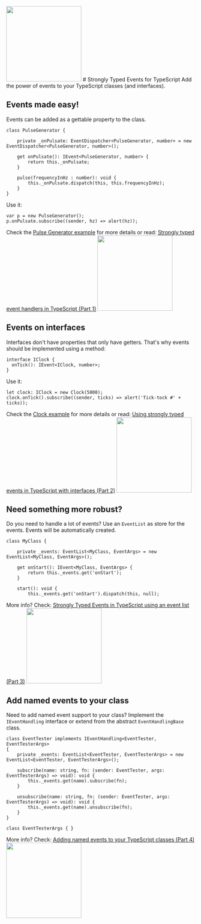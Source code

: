 <img height="200" src="http://keestalkstech.com/wp-content/uploads/2016/03/lightning-bolt-1203953_1280-590x332.png" />
# Strongly Typed Events for TypeScript
Add the power of events to your TypeScript classes (and interfaces).

## Events made easy!
Events can be added as a gettable property to the class.
```
class PulseGenerator {

	private _onPulsate: EventDispatcher<PulseGenerator, number> = new EventDispatcher<PulseGenerator, number>();

	get onPulsate(): IEvent<PulseGenerator, number> {
		return this._onPulsate;
	}

	pulse(frequencyInHz : number): void {
		this._onPulsate.dispatch(this, this.frequencyInHz);
	}
}
```
Use it:
```
var p = new PulseGenerator();
p.onPulsate.subscribe((sender, hz) => alert(hz));
```
Check the <a href="https://github.com/KeesCBakker/Strongly-Typed-Events-for-TypeScript/blob/master/example.pulse-generator.ts">Pulse Generator example</a> for more details or read: <a href="http://keestalkstech.com/2016/03/strongly-typed-event-handlers-in-typescript-part-1/">Strongly typed event handlers in TypeScript (Part 1)</a>
<img height="200" src="http://keestalkstech.com/wp-content/uploads/2016/03/lightning-bolt-1203953_1280-590x332.png" />
## Events on interfaces
Interfaces don't have properties that only have getters. That's why events should be implemented using a method:

```
interface IClock {
  onTick(): IEvent<IClock, number>;
}
```
Use it:
```
let clock: IClock = new Clock(5000);
clock.onTick().subscribe((sender, ticks) => alert('Tick-tock #' + ticks));
```
Check the <a href="https://github.com/KeesCBakker/Strongly-Typed-Events-for-TypeScript/blob/master/example.clock.ts">Clock example</a> for more details or read: <a href="http://keestalkstech.com/2016/03/using-strongly-typed-events-in-typescript-with-interfaces-part2/">Using strongly typed events in TypeScript with interfaces (Part 2)</a>
<img height="200" src="http://keestalkstech.com/wp-content/uploads/2016/03/lightning-bolt-1203953_1280-590x332.png" />
## Need something more robust?
Do you need to handle a lot of events? Use an `EventList` as store for the events. Events will be automatically created.
```
class MyClass {

    private _events: EventList<MyClass, EventArgs> = new EventList<MyClass, EventArgs>();

    get onStart(): IEvent<MyClass, EventArgs> {
        return this._events.get('onStart');
    }

    start(): void {
        this._events.get('onStart').dispatch(this, null);
```
More info? Check: <a href="http://keestalkstech.com/2016/03/strongly-typed-events-in-typescript-using-an-event-list-part-3/">Strongly Typed Events in TypeScript using an event list (Part 3)</a>
<img height="200" src="http://keestalkstech.com/wp-content/uploads/2016/03/lightning-bolt-1203953_1280-590x332.png" />
## Add named events to your class
Need to add named event support to your class? Implement the `IEventHandling` interface or extend from the abstract `EventHandlingBase` class. 
```
class EventTester implements IEventHandling<EventTester, EventTesterArgs>
{
    private _events: EventList<EventTester, EventTesterArgs> = new EventList<EventTester, EventTesterArgs>();

    subscribe(name: string, fn: (sender: EventTester, args: EventTesterArgs) => void): void {
        this._events.get(name).subscribe(fn);
    }

    unsubscribe(name: string, fn: (sender: EventTester, args: EventTesterArgs) => void): void {
        this._events.get(name).unsubscribe(fn);
    }
}

class EventTesterArgs { }
```
More info? Check: <a href="http://keestalkstech.com/2016/03/adding-named-events-to-your-class-part-4/">Adding named events to your TypeScript classes (Part 4)</a>
<img height="200" src="http://keestalkstech.com/wp-content/uploads/2016/03/lightning-bolt-1203953_1280-590x332.png" />
